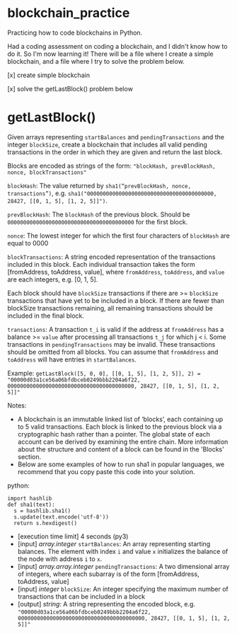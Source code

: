 # blockchain_practice
Practicing how to code blockchains in Python.

Had a coding assessment on coding a blockchain, and I didn't know how to do it. So I'm now learning it!
There will be a file where I create a simple blockchain, and a file where I try to solve the problem below.

[x] create simple blockchain

[x] solve the getLastBlock() problem below

# getLastBlock()

Given arrays representing `startBalances` and `pendingTransactions` and the integer `blockSize`, create a blockchain that includes all valid pending transactions in the order in which they are given and return the last block.

Blocks are encoded as strings of the form: `"blockHash, prevBlockHash, nonce, blockTransactions"`

`blockHash`: The value returned by `sha1(“prevBlockHash, nonce, transactions”)`, e.g. `sha1("0000000000000000000000000000000000000000, 28427, [[0, 1, 5], [1, 2, 5]]")`.

`prevBlockHash`: The `blockHash` of the previous block. Should be `0000000000000000000000000000000000000000` for the first block.

`nonce`: The lowest integer for which the first four characters of `blockHash` are equal to 0000

`blockTransactions`: A string encoded representation of the transactions included in this block. Each individual transaction takes the form [fromAddress, toAddress, value], where `fromAddress`, `toAddress`, and `value` are each integers, e.g. [0, 1, 5].

Each block should have `blockSize` transactions if there are >= `blockSize` transactions that have yet to be included in a block. If there are fewer than blockSize transactions remaining, all remaining transactions should be included in the final block.

`transactions`: A transaction `t_i` is valid if the address at `fromAddress` has a balance >= `value` after processing all transactions `t_j` for which j < i. Some transactions in `pendingTransactions` may be invalid. These transactions should be omitted from all blocks. You can assume that `fromAddress` and `toAddress` will have entries in `startBalances`.

Example: `getLastBlock([5, 0, 0], [[0, 1, 5], [1, 2, 5]], 2) = "00000d03a1ce56a06bfdbceb0249bbb2204a6f22, 0000000000000000000000000000000000000000, 28427, [[0, 1, 5], [1, 2, 5]]"`

Notes:

- A blockchain is an immutable linked list of ‘blocks’, each containing up to 5 valid transactions. Each block is linked to the previous block via a cryptographic hash rather than a pointer. The global state of each account can be derived by examining the entire chain. More information about the structure and content of a block can be found in the 'Blocks' section.
- Below are some examples of how to run sha1 in popular languages, we recommend that you copy paste this code into your solution.

python:

```
import hashlib
def sha1(text):
  s = hashlib.sha1()
  s.update(text.encode('utf-8'))
  return s.hexdigest()
```

- [execution time limit] 4 seconds (py3)
- [input] *array.integer* `startBalances`: An array representing starting balances. The element with index `i` and value `x` initializes the balance of the node with address `i` to `x`.
- [input] *array.array.integer* `pendingTransactions`: A two dimensional array of integers, where each subarray is of the form [fromAddress, toAddress, value]
- [input] *integer* `blockSize`: An integer specifying the maximum number of transactions that can be included in a block
- [output] *string*: A string representing the encoded block, e.g. `"00000d03a1ce56a06bfdbceb0249bbb2204a6f22, 0000000000000000000000000000000000000000, 28427, [[0, 1, 5], [1, 2, 5]]"`